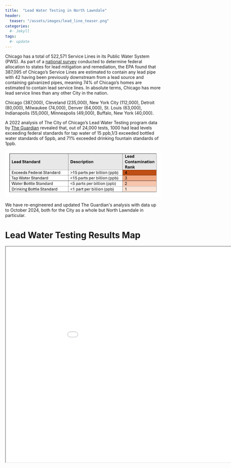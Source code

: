 ```yaml
---
title:  "Lead Water Testing in North Lawndale"
header:
  teaser: "/assets/images/lead_line_teaser.png"
categories: 
  #- Jekyll
tags:
  #- update
---
```

Chicago has a total of 522,571 Service Lines in its Public Water System (PWS). As part of a <a href="https://www.nrdc.org/resources/lead-pipes-are-widespread-and-used-every-state">national survey</a> conducted to determine federal allocation to states for lead mitigation and remediation, the EPA found that 387,095 of Chicago’s Service Lines are estimated to contain any lead pipe with 42 having been previously downstream from a lead source and containing galvanized pipes, meaning 74% of Chicago’s homes are estimated to contain lead service lines.
In absolute terms, Chicago has more lead service lines than any other City in the nation.

Chicago (387,000), Cleveland (235,000), New York City (112,000), Detroit (80,000), Milwaukee (74,000), Denver (64,000), St. Louis (63,000), Indianapolis (55,000), Minneapolis (49,000), Buffalo, New York (40,000).  

A 2022 analysis of The City of Chicago’s Lead Water Testing program data by <a href="https://www.theguardian.com/us-news/2022/sep/21/lead-contamination-chicago-tap-water-revealed#:~:text=The%20Guardian's%20analysis%20found%20that,of%20Little%20Village%20in%20August">The Guardian</a> revealed that, out of 24,000 tests, 1000 had lead levels exceeding federal standards for tap water of 15 ppb,1/3 exceeded bottled water standards of 5ppb, and 71% exceeded drinking fountain standards of 1ppb.

<img alt="Lead Testing Levels" src="/assets/images/lead_level_definitions.png" />

We have re-engineered and updated The Guardian's analysis with data up to October 2024, both for the City as a whole but North Lawndale in particular.

# Lead Water Testing Results Map

<iframe src="/assets/maps/nl_home_lead_water_tests.html" height="700" width="1000"></iframe>

